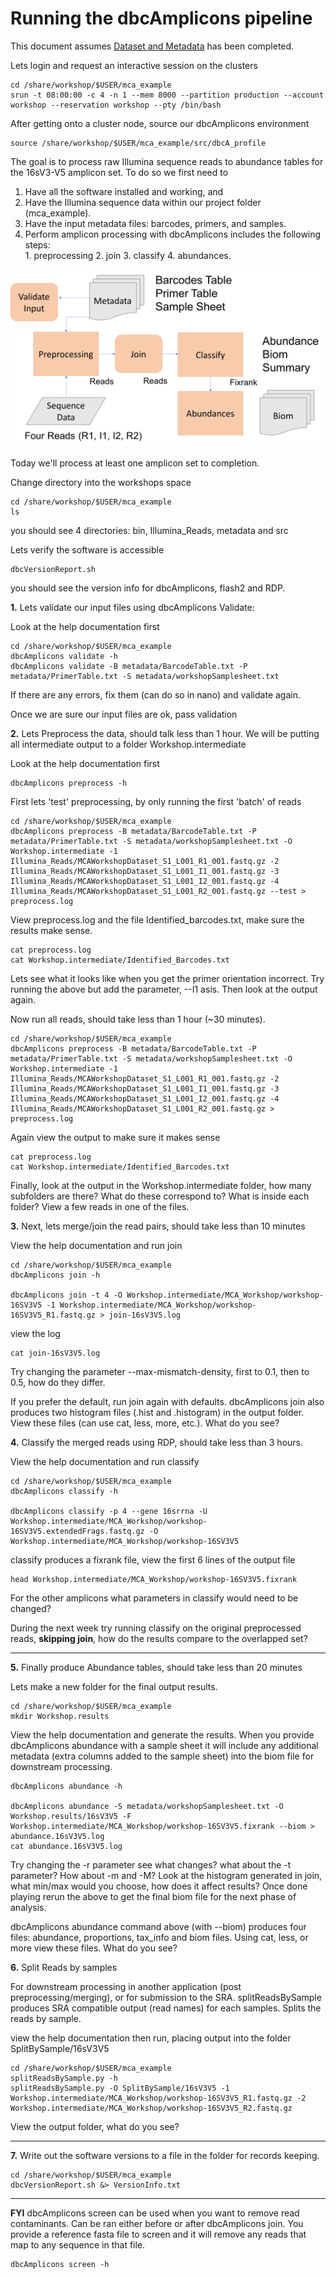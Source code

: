 Running the dbcAmplicons pipeline
===============================================

This document assumes [Dataset and Metadata](dbcAmplicons/data_metadata_link) has been completed.

Lets login and request an interactive session on the clusters

	cd /share/workshop/$USER/mca_example
	srun -t 08:00:00 -c 4 -n 1 --mem 8000 --partition production --account workshop --reservation workshop --pty /bin/bash

After getting onto a cluster node, source our dbcAmplicons environment

	source /share/workshop/$USER/mca_example/src/dbcA_profile

The goal is to process raw Illumina sequence reads to abundance tables for the 16sV3-V5 amplicon set. To do so we first need to

1. Have all the software installed and working, and
2. Have the Illumina sequence data within our project folder (mca_example).
3. Have the input metadata files: barcodes, primers, and samples.
4. Perform amplicon processing with dbcAmplicons includes the following steps: 				 
		1. preprocessing
		2. join
		3. classify
		4. abundances.

<img src="Workflow.png" alt="workflow" width="600px"/>

Today we'll process at least one amplicon set to completion.

Change directory into the workshops space

	cd /share/workshop/$USER/mca_example
	ls

you should see 4 directories: bin, Illumina_Reads, metadata and src

Lets verify the software is accessible

	dbcVersionReport.sh

you should see the version info for dbcAmplicons, flash2 and RDP.

**1\.**  Lets validate our input files using dbcAmplicons Validate:

Look at the help documentation first

	cd /share/workshop/$USER/mca_example
	dbcAmplicons validate -h
	dbcAmplicons validate -B metadata/BarcodeTable.txt -P metadata/PrimerTable.txt -S metadata/workshopSamplesheet.txt

If there are any errors, fix them (can do so in nano) and validate again.

Once we are sure our input files are ok, pass validation

**2\.** Lets Preprocess the data, should talk less than 1 hour. We will be putting all intermediate output to a folder Workshop.intermediate

Look at the help documentation first

	dbcAmplicons preprocess -h

First lets 'test' preprocessing, by only running the first 'batch' of reads

	cd /share/workshop/$USER/mca_example
	dbcAmplicons preprocess -B metadata/BarcodeTable.txt -P metadata/PrimerTable.txt -S metadata/workshopSamplesheet.txt -O Workshop.intermediate -1 Illumina_Reads/MCAWorkshopDataset_S1_L001_R1_001.fastq.gz -2 Illumina_Reads/MCAWorkshopDataset_S1_L001_I1_001.fastq.gz -3 Illumina_Reads/MCAWorkshopDataset_S1_L001_I2_001.fastq.gz -4 Illumina_Reads/MCAWorkshopDataset_S1_L001_R2_001.fastq.gz --test > preprocess.log

View preprocess.log and the file Identified_barcodes.txt, make sure the results make sense.

	cat preprocess.log
	cat Workshop.intermediate/Identified_Barcodes.txt

Lets see what it looks like when you get the primer orientation incorrect. Try running the above but add the parameter, --I1 asis. Then look at the output again.

Now run all reads, should take less than 1 hour (\~30 minutes).

	cd /share/workshop/$USER/mca_example
	dbcAmplicons preprocess -B metadata/BarcodeTable.txt -P metadata/PrimerTable.txt -S metadata/workshopSamplesheet.txt -O Workshop.intermediate -1 Illumina_Reads/MCAWorkshopDataset_S1_L001_R1_001.fastq.gz -2 Illumina_Reads/MCAWorkshopDataset_S1_L001_I1_001.fastq.gz -3 Illumina_Reads/MCAWorkshopDataset_S1_L001_I2_001.fastq.gz -4 Illumina_Reads/MCAWorkshopDataset_S1_L001_R2_001.fastq.gz > preprocess.log

Again view the output to make sure it makes sense

	cat preprocess.log
	cat Workshop.intermediate/Identified_Barcodes.txt

Finally, look at the output in the Workshop.intermediate folder, how many subfolders are there? What do these correspond to? What is inside each folder? View a few reads in one of the files.

**3\.** Next, lets merge/join the read pairs, should take less than 10 minutes

View the help documentation and run join

	cd /share/workshop/$USER/mca_example
	dbcAmplicons join -h

	dbcAmplicons join -t 4 -O Workshop.intermediate/MCA_Workshop/workshop-16SV3V5 -1 Workshop.intermediate/MCA_Workshop/workshop-16SV3V5_R1.fastq.gz > join-16sV3V5.log

view the log

	cat join-16sV3V5.log

Try changing the parameter --max-mismatch-density, first to 0.1, then to 0.5, how do they differ.

If you prefer the default, run join again with defaults. dbcAmplicons join also produces two histogram files (.hist and .histogram) in the output folder. View these files (can use cat, less, more, etc.). What do you see?

**4\.** Classify the merged reads using RDP, should take less than 3 hours.

View the help documentation and run classify

	cd /share/workshop/$USER/mca_example
	dbcAmplicons classify -h

	dbcAmplicons classify -p 4 --gene 16srrna -U Workshop.intermediate/MCA_Workshop/workshop-16SV3V5.extendedFrags.fastq.gz -O Workshop.intermediate/MCA_Workshop/workshop-16SV3V5

classify produces a fixrank file, view the first 6 lines of the output file

	head Workshop.intermediate/MCA_Workshop/workshop-16SV3V5.fixrank

For the other amplicons what parameters in classify would need to be changed?

During the next week try running classify on the original preprocessed reads, __skipping join__, how do the results compare to the overlapped set?

---

**5\.** Finally produce Abundance tables, should take less than 20 minutes

Lets make a new folder for the final output results.

	cd /share/workshop/$USER/mca_example
	mkdir Workshop.results

View the help documentation and generate the results. When you provide dbcAmplicons abundance with a sample sheet it will include any additional metadata (extra columns added to the sample sheet) into the biom file for downstream processing.

	dbcAmplicons abundance -h

	dbcAmplicons abundance -S metadata/workshopSamplesheet.txt -O Workshop.results/16sV3V5 -F Workshop.intermediate/MCA_Workshop/workshop-16SV3V5.fixrank --biom > abundance.16sV3V5.log
	cat abundance.16sV3V5.log

Try changing the -r parameter see what changes? what about the -t parameter? How about -m and -M? Look at the histogram generated in join, what min/max would you choose, how does it affect results? Once done playing rerun the above to get the final biom file for the next phase of analysis.

dbcAmplicons abundance command above (with --biom) produces four files: abundance, proportions, tax_info and biom files. Using cat, less, or more view these files. What do you see?

**6\.** Split Reads by samples

For downstream processing in another application (post preprocessing/merging), or for submission to the SRA. splitReadsBySample produces SRA compatible output (read names) for each samples. Splits the reads by sample.

view the help documentation then run, placing output into the folder SplitBySample/16sV3V5

	cd /share/workshop/$USER/mca_example
	splitReadsBySample.py -h
	splitReadsBySample.py -O SplitBySample/16sV3V5 -1 Workshop.intermediate/MCA_Workshop/workshop-16SV3V5_R1.fastq.gz -2 Workshop.intermediate/MCA_Workshop/workshop-16SV3V5_R2.fastq.gz

View the output folder, what do you see?

---

**7\.** Write out the software versions to a file in the folder for records keeping.

	cd /share/workshop/$USER/mca_example
	dbcVersionReport.sh &> VersionInfo.txt

---

**FYI** dbcAmplicons screen can be used when you want to remove read contaminants. Can be ran either before or after dbcAmplicons join. You provide a reference fasta file to screen and it will remove any reads that map to any sequence in that file.

	dbcAmplicons screen -h
